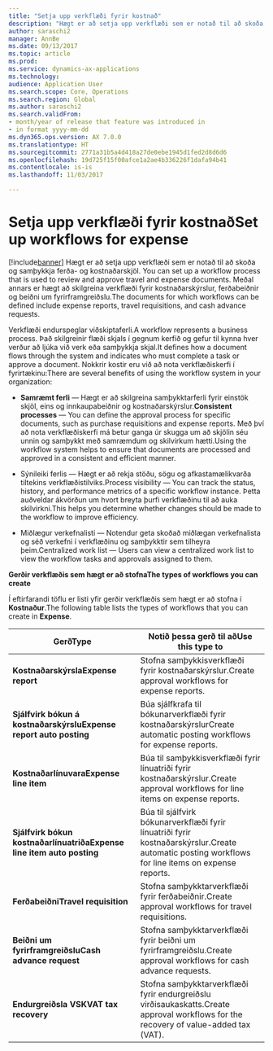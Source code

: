 ```yaml
---
title: "Setja upp verkflæði fyrir kostnað"
description: "Hægt er að setja upp verkflæði sem er notað til að skoða og samþykkja ferða- og kostnaðarskjöl."
author: saraschi2
manager: AnnBe
ms.date: 09/13/2017
ms.topic: article
ms.prod: 
ms.service: dynamics-ax-applications
ms.technology: 
audience: Application User
ms.search.scope: Core, Operations
ms.search.region: Global
ms.author: saraschi2
ms.search.validFrom:
- month/year of release that feature was introduced in
- in format yyyy-mm-dd
ms.dyn365.ops.version: AX 7.0.0
ms.translationtype: HT
ms.sourcegitcommit: 2771a31b5a4d418a27de0ebe1945d1fed2d8d6d6
ms.openlocfilehash: 19d725f15f00afce1a2ae4b336226f1dafa94b41
ms.contentlocale: is-is
ms.lasthandoff: 11/03/2017

---
```


# <a name="set-up-workflows-for-expense"></a><span data-ttu-id="a2ad3-103">Setja upp verkflæði fyrir kostnað</span><span class="sxs-lookup"><span data-stu-id="a2ad3-103">Set up workflows for expense</span></span>

[!include[banner](../includes/banner.md)]<span data-ttu-id="a2ad3-104"> Hægt er að setja upp verkflæði sem er notað til að skoða og samþykkja ferða- og kostnaðarskjöl.</span><span class="sxs-lookup"><span data-stu-id="a2ad3-104"> You can set up a workflow process that is used to review and approve travel and expense documents.</span></span> <span data-ttu-id="a2ad3-105">Meðal annars er hægt að skilgreina verkflæði fyrir kostnaðarskýrslur, ferðabeiðnir og beiðni um fyrirframgreiðslu.</span><span class="sxs-lookup"><span data-stu-id="a2ad3-105">The documents for which workflows can be defined include expense reports, travel requisitions, and cash advance requests.</span></span>

<span data-ttu-id="a2ad3-106">Verkflæði endurspeglar viðskiptaferli.</span><span class="sxs-lookup"><span data-stu-id="a2ad3-106">A workflow represents a business process.</span></span> <span data-ttu-id="a2ad3-107">Það skilgreinir flæði skjals í gegnum kerfið og gefur til kynna hver verður að ljúka við verk eða samþykkja skjal.</span><span class="sxs-lookup"><span data-stu-id="a2ad3-107">It defines how a document flows through the system and indicates who must complete a task or approve a document.</span></span> <span data-ttu-id="a2ad3-108">Nokkrir kostir eru við að nota verkflæðiskerfi í fyrirtækinu:</span><span class="sxs-lookup"><span data-stu-id="a2ad3-108">There are several benefits of using the workflow system in your organization:</span></span>

-   <span data-ttu-id="a2ad3-109">**Samræmt ferli** — Hægt er að skilgreina samþykktarferli fyrir einstök skjöl, eins og innkaupabeiðnir og kostnaðarskýrslur.</span><span class="sxs-lookup"><span data-stu-id="a2ad3-109">**Consistent processes** — You can define the approval process for specific documents, such as purchase requisitions and expense reports.</span></span> <span data-ttu-id="a2ad3-110">Með því að nota verkflæðiskerfi má betur ganga úr skugga um að skjölin séu unnin og samþykkt með samræmdum og skilvirkum hætti.</span><span class="sxs-lookup"><span data-stu-id="a2ad3-110">Using the workflow system helps to ensure that documents are processed and approved in a consistent and efficient manner.</span></span>

-   <span data-ttu-id="a2ad3-111">Sýnileiki ferlis — Hægt er að rekja stöðu, sögu og afkastamælikvarða tiltekins verkflæðistilviks.</span><span class="sxs-lookup"><span data-stu-id="a2ad3-111">Process visibility — You can track the status, history, and performance metrics of a specific workflow instance.</span></span> <span data-ttu-id="a2ad3-112">Þetta auðveldar ákvörðun um hvort breyta þurfi verkflæðinu til að auka skilvirkni.</span><span class="sxs-lookup"><span data-stu-id="a2ad3-112">This helps you determine whether changes should be made to the workflow to improve efficiency.</span></span>

-   <span data-ttu-id="a2ad3-113">Miðlægur verkefnalisti — Notendur geta skoðað miðlægan verkefnalista og séð verkefni í verkflæðinu og samþykktir sem tilheyra þeim.</span><span class="sxs-lookup"><span data-stu-id="a2ad3-113">Centralized work list — Users can view a centralized work list to view the workflow tasks and approvals assigned to them.</span></span> 

<span data-ttu-id="a2ad3-114">**Gerðir verkflæðis sem hægt er að stofna**</span><span class="sxs-lookup"><span data-stu-id="a2ad3-114">**The types of workflows you can create**</span></span>

<span data-ttu-id="a2ad3-115">Í eftirfarandi töflu er listi yfir gerðir verkflæðis sem hægt er að stofna í **Kostnaður**.</span><span class="sxs-lookup"><span data-stu-id="a2ad3-115">The following table lists the types of workflows that you can create in **Expense**.</span></span>

| <span data-ttu-id="a2ad3-116">**Gerð**</span><span class="sxs-lookup"><span data-stu-id="a2ad3-116">**Type**</span></span>                           | <span data-ttu-id="a2ad3-117">**Notið þessa gerð til að**</span><span class="sxs-lookup"><span data-stu-id="a2ad3-117">**Use this type to**</span></span>                                                 |     
|------------------------------------|----------------------------------------------------------------------|
| <span data-ttu-id="a2ad3-118">**Kostnaðarskýrsla**</span><span class="sxs-lookup"><span data-stu-id="a2ad3-118">**Expense report**</span></span>                 | <span data-ttu-id="a2ad3-119">Stofna samþykkisverkflæði fyrir kostnaðarskýrslur.</span><span class="sxs-lookup"><span data-stu-id="a2ad3-119">Create approval workflows for expense reports.</span></span>                       |      
| <span data-ttu-id="a2ad3-120">**Sjálfvirk bókun á kostnaðarskýrslu**</span><span class="sxs-lookup"><span data-stu-id="a2ad3-120">**Expense report auto posting**</span></span>    | <span data-ttu-id="a2ad3-121">Búa sjálfkrafa til bókunarverkflæði fyrir kostnaðarskýrslur</span><span class="sxs-lookup"><span data-stu-id="a2ad3-121">Create automatic posting workflows for expense reports.</span></span>              |     
| <span data-ttu-id="a2ad3-122">**Kostnaðarlínuvara**</span><span class="sxs-lookup"><span data-stu-id="a2ad3-122">**Expense line item**</span></span>              | <span data-ttu-id="a2ad3-123">Búa til samþykkisverkflæði fyrir línuatriði fyrir kostnaðarskýrslur.</span><span class="sxs-lookup"><span data-stu-id="a2ad3-123">Create approval workflows for line items on expense reports.</span></span>         |     
| <span data-ttu-id="a2ad3-124">**Sjálfvirk bókun kostnaðarlínuatriða**</span><span class="sxs-lookup"><span data-stu-id="a2ad3-124">**Expense line item auto posting**</span></span> | <span data-ttu-id="a2ad3-125">Búa til sjálfvirk bókunarverkflæði fyrir línuatriði fyrir kostnaðarskýrslur.</span><span class="sxs-lookup"><span data-stu-id="a2ad3-125">Create automatic posting workflows for line items on expense reports.</span></span>|
| <span data-ttu-id="a2ad3-126">**Ferðabeiðni**</span><span class="sxs-lookup"><span data-stu-id="a2ad3-126">**Travel requisition**</span></span>             | <span data-ttu-id="a2ad3-127">Stofna samþykktarverkflæði fyrir ferðabeiðnir.</span><span class="sxs-lookup"><span data-stu-id="a2ad3-127">Create approval workflows for travel requisitions.</span></span>                   |    
| <span data-ttu-id="a2ad3-128">**Beiðni um fyrirframgreiðslu**</span><span class="sxs-lookup"><span data-stu-id="a2ad3-128">**Cash advance request**</span></span>           | <span data-ttu-id="a2ad3-129">Stofna samþykktarverkflæði fyrir beiðni um fyrirframgreiðslu.</span><span class="sxs-lookup"><span data-stu-id="a2ad3-129">Create approval workflows for cash advance requests.</span></span>                 |     
| <span data-ttu-id="a2ad3-130">**Endurgreiðsla VSK**</span><span class="sxs-lookup"><span data-stu-id="a2ad3-130">**VAT tax recovery**</span></span>               | <span data-ttu-id="a2ad3-131">Stofna samþykktarverkflæði fyrir endurgreiðslu virðisaukaskatts.</span><span class="sxs-lookup"><span data-stu-id="a2ad3-131">Create approval workflows for the recovery of value-added tax (VAT).</span></span> |       

